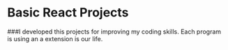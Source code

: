 ﻿# Basic React Projects
###I developed this projects for improving my coding skills. Each program is using an a extension is our life.
